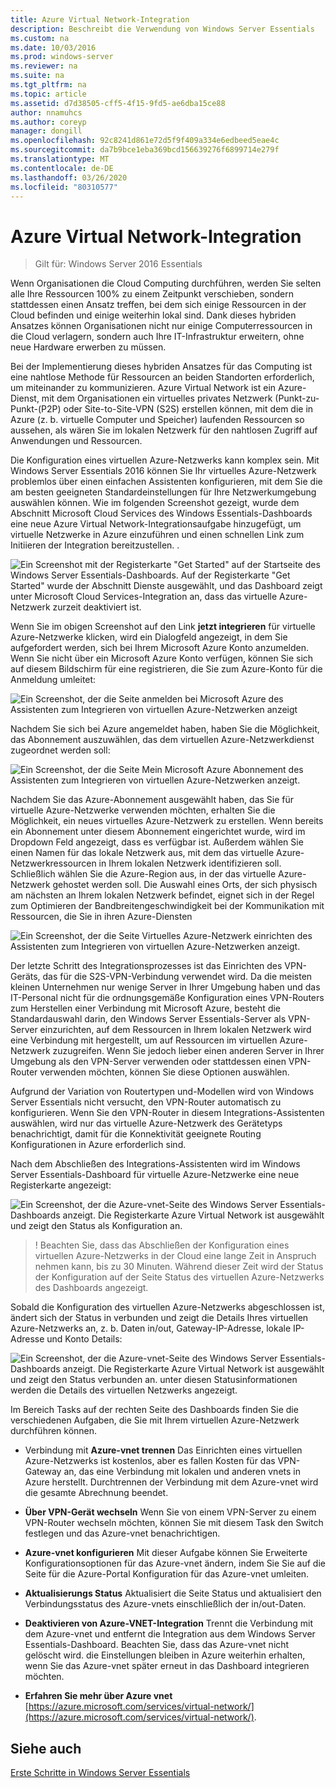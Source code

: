 ```yaml
---
title: Azure Virtual Network-Integration
description: Beschreibt die Verwendung von Windows Server Essentials
ms.custom: na
ms.date: 10/03/2016
ms.prod: windows-server
ms.reviewer: na
ms.suite: na
ms.tgt_pltfrm: na
ms.topic: article
ms.assetid: d7d38505-cff5-4f15-9fd5-ae6dba15ce88
author: nnamuhcs
ms.author: coreyp
manager: dongill
ms.openlocfilehash: 92c8241d861e72d5f9f409a334e6edbeed5eae4c
ms.sourcegitcommit: da7b9bce1eba369bcd156639276f6899714e279f
ms.translationtype: MT
ms.contentlocale: de-DE
ms.lasthandoff: 03/26/2020
ms.locfileid: "80310577"
---
```

# <a name="azure-virtual-network-integration"></a>Azure Virtual Network-Integration

>Gilt für: Windows Server 2016 Essentials

Wenn Organisationen die Cloud Computing durchführen, werden Sie selten alle Ihre Ressourcen 100% zu einem Zeitpunkt verschieben, sondern stattdessen einen Ansatz treffen, bei dem sich einige Ressourcen in der Cloud befinden und einige weiterhin lokal sind. Dank dieses hybriden Ansatzes können Organisationen nicht nur einige Computerressourcen in die Cloud verlagern, sondern auch Ihre IT-Infrastruktur erweitern, ohne neue Hardware erwerben zu müssen.

Bei der Implementierung dieses hybriden Ansatzes für das Computing ist eine nahtlose Methode für Ressourcen an beiden Standorten erforderlich, um miteinander zu kommunizieren. Azure Virtual Network ist ein Azure-Dienst, mit dem Organisationen ein virtuelles privates Netzwerk (Punkt-zu-Punkt-(P2P) oder Site-to-Site-VPN (S2S) erstellen können, mit dem die in Azure (z. b. virtuelle Computer und Speicher) laufenden Ressourcen so aussehen, als wären Sie im lokalen Netzwerk für den nahtlosen Zugriff auf Anwendungen und Ressourcen.

Die Konfiguration eines virtuellen Azure-Netzwerks kann komplex sein. Mit Windows Server Essentials 2016 können Sie Ihr virtuelles Azure-Netzwerk problemlos über einen einfachen Assistenten konfigurieren, mit dem Sie die am besten geeigneten Standardeinstellungen für Ihre Netzwerkumgebung auswählen können. Wie im folgenden Screenshot gezeigt, wurde dem Abschnitt Microsoft Cloud Services des Windows Essentials-Dashboards eine neue Azure Virtual Network-Integrationsaufgabe hinzugefügt, um virtuelle Netzwerke in Azure einzuführen und einen schnellen Link zum Initiieren der Integration bereitzustellen. .

![Ein Screenshot mit der Registerkarte "Get Started" auf der Startseite des Windows Server Essentials-Dashboards. Auf der Registerkarte "Get Started" wurde der Abschnitt Dienste ausgewählt, und das Dashboard zeigt unter Microsoft Cloud Services-Integration an, dass das virtuelle Azure-Netzwerk zurzeit deaktiviert ist.](media/azure-virtual-network-1.PNG)

Wenn Sie im obigen Screenshot auf den Link **jetzt integrieren** für virtuelle Azure-Netzwerke klicken, wird ein Dialogfeld angezeigt, in dem Sie aufgefordert werden, sich bei Ihrem Microsoft Azure Konto anzumelden. Wenn Sie nicht über ein Microsoft Azure Konto verfügen, können Sie sich auf diesem Bildschirm für eine registrieren, die Sie zum Azure-Konto für die Anmeldung umleitet:

![Ein Screenshot, der die Seite anmelden bei Microsoft Azure des Assistenten zum Integrieren von virtuellen Azure-Netzwerken anzeigt](media/azure-virtual-network-2.PNG)

Nachdem Sie sich bei Azure angemeldet haben, haben Sie die Möglichkeit, das Abonnement auszuwählen, das dem virtuellen Azure-Netzwerkdienst zugeordnet werden soll:

![Ein Screenshot, der die Seite Mein Microsoft Azure Abonnement des Assistenten zum Integrieren von virtuellen Azure-Netzwerken anzeigt.](media/azure-virtual-network-3.PNG)

Nachdem Sie das Azure-Abonnement ausgewählt haben, das Sie für virtuelle Azure-Netzwerke verwenden möchten, erhalten Sie die Möglichkeit, ein neues virtuelles Azure-Netzwerk zu erstellen. Wenn bereits ein Abonnement unter diesem Abonnement eingerichtet wurde, wird im Dropdown Feld angezeigt, dass es verfügbar ist. Außerdem wählen Sie einen Namen für das lokale Netzwerk aus, mit dem das virtuelle Azure-Netzwerkressourcen in Ihrem lokalen Netzwerk identifizieren soll. Schließlich wählen Sie die Azure-Region aus, in der das virtuelle Azure-Netzwerk gehostet werden soll. Die Auswahl eines Orts, der sich physisch am nächsten an Ihrem lokalen Netzwerk befindet, eignet sich in der Regel zum Optimieren der Bandbreitengeschwindigkeit bei der Kommunikation mit Ressourcen, die Sie in ihren Azure-Diensten

![Ein Screenshot, der die Seite Virtuelles Azure-Netzwerk einrichten des Assistenten zum Integrieren von virtuellen Azure-Netzwerken anzeigt.](media/azure-virtual-network-4.PNG)

Der letzte Schritt des Integrationsprozesses ist das Einrichten des VPN-Geräts, das für die S2S-VPN-Verbindung verwendet wird. Da die meisten kleinen Unternehmen nur wenige Server in Ihrer Umgebung haben und das IT-Personal nicht für die ordnungsgemäße Konfiguration eines VPN-Routers zum Herstellen einer Verbindung mit Microsoft Azure, besteht die Standardauswahl darin, den Windows Server Essentials-Server als VPN-Server einzurichten, auf dem Ressourcen in Ihrem lokalen Netzwerk wird eine Verbindung mit hergestellt, um auf Ressourcen im virtuellen Azure-Netzwerk zuzugreifen. Wenn Sie jedoch lieber einen anderen Server in Ihrer Umgebung als den VPN-Server verwenden oder stattdessen einen VPN-Router verwenden möchten, können Sie diese Optionen auswählen.

Aufgrund der Variation von Routertypen und-Modellen wird von Windows Server Essentials nicht versucht, den VPN-Router automatisch zu konfigurieren. Wenn Sie den VPN-Router in diesem Integrations-Assistenten auswählen, wird nur das virtuelle Azure-Netzwerk des Gerätetyps benachrichtigt, damit für die Konnektivität geeignete Routing Konfigurationen in Azure erforderlich sind.

Nach dem Abschließen des Integrations-Assistenten wird im Windows Server Essentials-Dashboard für virtuelle Azure-Netzwerke eine neue Registerkarte angezeigt:

![Ein Screenshot, der die Azure-vnet-Seite des Windows Server Essentials-Dashboards anzeigt. Die Registerkarte Azure Virtual Network ist ausgewählt und zeigt den Status als Konfiguration an.](media/azure-virtual-network-5.PNG)

>! Beachten Sie, dass das Abschließen der Konfiguration eines virtuellen Azure-Netzwerks in der Cloud eine lange Zeit in Anspruch nehmen kann, bis zu 30 Minuten. Während dieser Zeit wird der Status der Konfiguration auf der Seite Status des virtuellen Azure-Netzwerks des Dashboards angezeigt.

Sobald die Konfiguration des virtuellen Azure-Netzwerks abgeschlossen ist, ändert sich der Status in verbunden und zeigt die Details Ihres virtuellen Azure-Netzwerks an, z. b. Daten in/out, Gateway-IP-Adresse, lokale IP-Adresse und Konto Details:

![Ein Screenshot, der die Azure-vnet-Seite des Windows Server Essentials-Dashboards anzeigt. Die Registerkarte Azure Virtual Network ist ausgewählt und zeigt den Status verbunden an. unter diesen Statusinformationen werden die Details des virtuellen Netzwerks angezeigt.](media/azure-virtual-network-6.PNG)

Im Bereich Tasks auf der rechten Seite des Dashboards finden Sie die verschiedenen Aufgaben, die Sie mit Ihrem virtuellen Azure-Netzwerk durchführen können.

-   Verbindung mit **Azure-vnet trennen** Das Einrichten eines virtuellen Azure-Netzwerks ist kostenlos, aber es fallen Kosten für das VPN-Gateway an, das eine Verbindung mit lokalen und anderen vnets in Azure herstellt. Durchtrennen der Verbindung mit dem Azure-vnet wird die gesamte Abrechnung beendet.

-   **Über VPN-Gerät wechseln** Wenn Sie von einem VPN-Server zu einem VPN-Router wechseln möchten, können Sie mit diesem Task den Switch festlegen und das Azure-vnet benachrichtigen.

-   **Azure-vnet konfigurieren** Mit dieser Aufgabe können Sie Erweiterte Konfigurationsoptionen für das Azure-vnet ändern, indem Sie Sie auf die Seite für die Azure-Portal Konfiguration für das Azure-vnet umleiten.

-   **Aktualisierungs Status** Aktualisiert die Seite Status und aktualisiert den Verbindungsstatus des Azure-vnets einschließlich der in/out-Daten.

-   **Deaktivieren von Azure-VNET-Integration** Trennt die Verbindung mit dem Azure-vnet und entfernt die Integration aus dem Windows Server Essentials-Dashboard. Beachten Sie, dass das Azure-vnet nicht gelöscht wird. die Einstellungen bleiben in Azure weiterhin erhalten, wenn Sie das Azure-vnet später erneut in das Dashboard integrieren möchten.

-   **Erfahren Sie mehr über Azure vnet** [https://azure.microsoft.com/services/virtual-network/](https://azure.microsoft.com/services/virtual-network/).

<a name="see-also"></a>Siehe auch
--------
[Erste Schritte in Windows Server Essentials](get-started.md)
